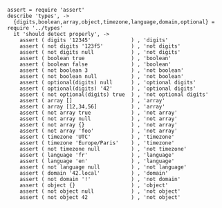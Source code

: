     assert = require 'assert'
    describe 'types', ->
      {digits,boolean,array,object,timezone,language,domain,optional} = require '../types'
      it 'should detect properly', ->
        assert ( digits '12345'             ) , 'digits'
        assert ( not digits '123f5'         ) , 'not digits'
        assert ( not digits null            ) , 'not digits'
        assert ( boolean true               ) , 'boolean'
        assert ( boolean false              ) , 'boolean'
        assert ( not boolean 3              ) , 'not boolean'
        assert ( not boolean null           ) , 'not boolean'
        assert ( optional(digits) null      ) , 'optional digits'
        assert ( optional(digits) '42'      ) , 'optional digits'
        assert ( not optional(digits) true  ) , 'not optional digits'
        assert ( array []                   ) , 'array'
        assert ( array [12,34,56]           ) , 'array'
        assert ( not array true             ) , 'not array'
        assert ( not array null             ) , 'not array'
        assert ( not array {}               ) , 'not array'
        assert ( not array 'foo'            ) , 'not array'
        assert ( timezone 'UTC'             ) , 'timezone'
        assert ( timezone 'Europe/Paris'    ) , 'timezone'
        assert ( not timezone null          ) , 'not timezone'
        assert ( language 'fr'              ) , 'language'
        assert ( language 'en'              ) , 'language'
        assert ( not language null          ) , 'not language'
        assert ( domain '42.local'          ) , 'domain'
        assert ( not domain '!'             ) , 'not domain'
        assert ( object {}                  ) , 'object'
        assert ( not object null            ) , 'not object'
        assert ( not object 42              ) , 'not object'
